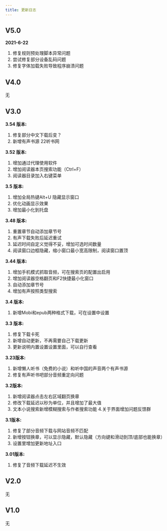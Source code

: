 ```yaml
---
title: 更新日志
---
```


## V5.0

**2021-6-22**
1. 修复规则预处理脚本异常问题
2. 尝试修复部分设备乱码问题
3. 修复字体加载失败导致程序崩溃问题

## V4.0

无

## V3.0

**3.54 版本:**

1. 修复部分中文下载后变？
2. 新增有声书源 22听书网

**3.52 版本:**

1. 增加通过代理使用软件
2. 增加阅读器本页搜索功能（Ctrl+F）
3. 阅读器目录加入右键菜单

**3.5 版本:**

1. 增加全局热键Alt+U 隐藏显示窗口
2. 优化动画显示效果
3. 增加最小化到托盘

**3.48 版本:**

1. 重置章节自动添加章节号
2. 有声下载失败后延迟重试
3. 延迟时间自定义觉得不妥，增加可选时间数量
4. 阅读窗口边框隐藏，缩小窗口最小宽高限制，阅读窗口置顶

**3.44 版本:**

1. 增加手机模式抓取音频，可在搜索页的配置出启用
2. 增加阅读器空格翻页和F2快捷最小化窗口
3. 自动添加章节号
4. 增加有声按照类型搜索

**3.4 版本:**

1. 新增Mobi和epub两种格式下载，可在设置中设置

**3.3 版本:**

1. 修复下载卡死
2. 新增自动更新，不再需要自己下载更新
3. 更新说明内置设置设置里面，可以自行查看

**3.23版本:**

1. 新增懒人听书（免费的小说）和听中国的声音两个有声书源
2. 修复有声听书吧部分音频重定向问题

**3.2版本:**

1. 新增阅读器点击左右区域翻页换章
2. 修改下载延迟以秒为单位，并且增加了最大值
3. 文本小说搜索新增模糊搜索与作者搜索功能 4.关于界面增加问题反馈群

**3.1版本:**
1. 修复了部分音频下载与网站音频不匹配
2. 新增按钮换章，可以显示隐藏，默认隐藏（方向键和滑动到顶/底部也能换章）
3. 设置里增加更新地址入口

**3.01版本:**
1. 修复了音频下载延迟不生效

## V2.0

无

## V1.0

无